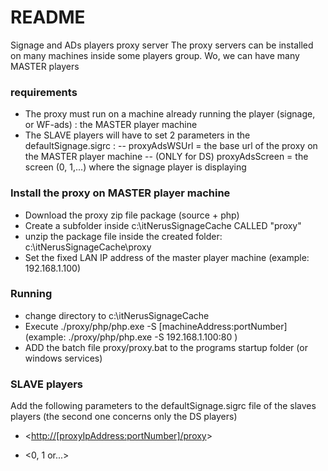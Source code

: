 # README #

Signage and ADs players proxy server
The proxy servers can be installed on many machines inside some players group. Wo, we can have many MASTER players

### requirements ###
- The proxy must run on a machine already running the player (signage, or WF-ads) : the MASTER player machine
- The SLAVE players will have to set 2 parameters in the defaultSignage.sigrc : 
       -- proxyAdsWSUrl = the base url of the proxy on the MASTER player machine
       -- (ONLY for DS) proxyAdsScreen = the screen (0, 1,...) where the signage player is displaying

### Install the proxy on MASTER player machine ###
- Download the proxy zip file package (source + php)
- Create a subfolder inside c:\itNerusSignageCache CALLED "proxy"
- unzip the package file inside the created folder: c:\itNerusSignageCache\proxy
- Set the fixed LAN IP address of the master player machine (example: 192.168.1.100)
       
### Running ###
- change directory to c:\itNerusSignageCache
- Execute ./proxy/php/php.exe -S [machineAddress:portNumber] (example: ./proxy/php/php.exe -S 192.168.1.100:80 )
- ADD the batch file proxy/proxy.bat to the programs startup folder (or windows services)

### SLAVE players ###
Add the following parameters to the defaultSignage.sigrc file of the slaves players (the second one concerns only the DS players)

- <proxyAdsWSUrl> <<http://[proxyIpAddress:portNumber]/proxy>>

- <proxyAdsScreen> <0, 1 or...>